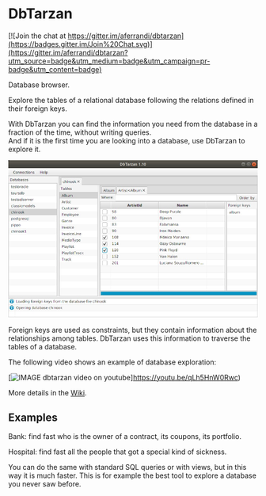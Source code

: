 DbTarzan
========

[![Join the chat at https://gitter.im/aferrandi/dbtarzan](https://badges.gitter.im/Join%20Chat.svg)](https://gitter.im/aferrandi/dbtarzan?utm_source=badge&utm_medium=badge&utm_campaign=pr-badge&utm_content=badge)

Database browser.

Explore the tables of a relational database following the relations defined in their foreign keys.

With DbTarzan you can find the information you need from the database in a fraction of the time, without writing queries.  
And if it is the first time you are looking into a database, use DbTarzan to explore it. 

![DbTarzan](doc/window.jpeg?raw=true)

Foreign keys are  used as constraints, but they contain information about the relationships among tables. 
DbTarzan uses this information to traverse the tables of a database.

The following video shows an example of database exploration:

[![IMAGE dbtarzan video on youtube](https://youtu.be/qLh5HnW0Rwc/0.jpg)]https://youtu.be/qLh5HnW0Rwc)

More details in the [Wiki](https://github.com/aferrandi/dbtarzan/wiki).

Examples
--------

Bank: find fast who is the owner of a contract, its coupons, its portfolio.

Hospital: find fast all the people that got a special kind of sickness.

You can do the same with standard SQL queries or with views, but in this way it is much faster.
This is for example the best tool to explore a database you never saw before.
